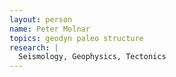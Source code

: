 ```yaml
---
layout: person
name: Peter Molnar
topics: geodyn paleo structure
research: |
  Seismology, Geophysics, Tectonics
---
```

